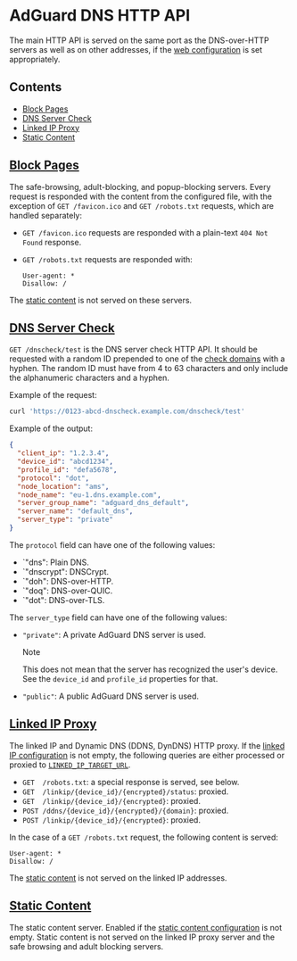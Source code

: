 # AdGuard DNS HTTP API

The main HTTP API is served on the same port as the DNS-over-HTTP servers as well as on other addresses, if the [web configuration][conf-web] is set appropriately.

## Contents

- [Block Pages](#block-pages)
- [DNS Server Check](#dnscheck-test)
- [Linked IP Proxy](#linked-ip-proxy)
- [Static Content](#static-content)

[conf-web]: configuration.md#web

## <a href="#block-pages" id="block-pages" name="block-pages">Block Pages</a>

The safe-browsing, adult-blocking, and popup-blocking servers. Every request is responded with the content from the configured file, with the exception of `GET /favicon.ico` and `GET /robots.txt` requests, which are handled separately:

- `GET /favicon.ico` requests are responded with a plain-text `404 Not Found` response.

- `GET /robots.txt` requests are responded with:

    ```none
    User-agent: *
    Disallow: /
    ```

The [static content](#static-content) is not served on these servers.

## <a href="#dnscheck-test" id="dnscheck-test" name="dnscheck-test">DNS Server Check</a>

`GET /dnscheck/test` is the DNS server check HTTP API. It should be requested with a random ID prepended to one of the [check domains][conf-check-domains] with a hyphen. The random ID must have from 4 to 63 characters and only include the alphanumeric characters and a hyphen.

<!--
    TODO(a.garipov): Describe the check process in details.
-->

Example of the request:

```sh
curl 'https://0123-abcd-dnscheck.example.com/dnscheck/test'
```

Example of the output:

```json
{
  "client_ip": "1.2.3.4",
  "device_id": "abcd1234",
  "profile_id": "defa5678",
  "protocol": "dot",
  "node_location": "ams",
  "node_name": "eu-1.dns.example.com",
  "server_group_name": "adguard_dns_default",
  "server_name": "default_dns",
  "server_type": "private"
}
```

The `protocol` field can have one of the following values:

- `"dns": Plain DNS.
- `"dnscrypt": DNSCrypt.
- `"doh": DNS-over-HTTP.
- `"doq": DNS-over-QUIC.
- `"dot": DNS-over-TLS.

The `server_type` field can have one of the following values:

- `"private"`: A private AdGuard DNS server is used.

    > [!NOTE]
    > This does not mean that the server has recognized the user's device. See the `device_id` and `profile_id` properties for that.

- `"public"`: A public AdGuard DNS server is used.

[conf-check-domains]: configuration.md#check-domains

## <a href="#linked-ip-proxy" id="linked-ip-proxy" name="linked-ip-proxy">Linked IP Proxy</a>

The linked IP and Dynamic DNS (DDNS, DynDNS) HTTP proxy. If the [linked IP configuration][conf-web-linked_ip] is not empty, the following queries are either processed or proxied to [`LINKED_IP_TARGET_URL`][env-linked_ip_target_url].

- `GET  /robots.txt`: a special response is served, see below.
- `GET  /linkip/{device_id}/{encrypted}/status`: proxied.
- `GET  /linkip/{device_id}/{encrypted}`: proxied.
- `POST /ddns/{device_id}/{encrypted}/{domain}`: proxied.
- `POST /linkip/{device_id}/{encrypted}`: proxied.

In the case of a `GET /robots.txt` request, the following content is served:

```none
User-agent: *
Disallow: /
```

The [static content](#static-content) is not served on the linked IP addresses.

[conf-web-linked_ip]: configuration.md#web-linked_ip
[env-linked_ip_target_url]: environment.md#LINKED_IP_TARGET_URL

## <a href="#static-content" id="static-content" name="static-content">Static Content</a>

The static content server. Enabled if the [static content configuration][conf-web-static_content] is not empty. Static content is not served on the linked IP proxy server and the safe browsing and adult blocking servers.

[conf-web-static_content]: configuration.md#web-static_content
